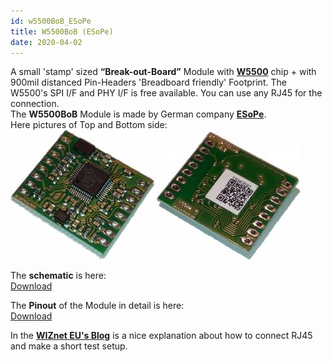 ```yaml
---
id: w5500BoB_ESoPe
title: W5500BoB (ESoPe)
date: 2020-04-02
---
```


A small 'stamp' sized **“Break-out-Board”** Module with
**[W5500](../Product/iEthernet/W5500/overview)** chip + with 900mil distanced
Pin-Headers 'Breadboard friendly' Footprint. The W5500's SPI I/F and PHY
I/F is free available. You can use any RJ45 for the connection.  
The **W5500BoB** Module is made by German company
**[ESoPe](http://esope.de/)**.  
Here pictures of Top and Bottom side:  
![](/img/var_products/third_party/w5500bob_001.jpg)
![](/img/var_products/third_party/w5500bob_002.jpg)  
  
The **schematic** is here:  
[Download](/img/var_products/third_party/eth_spi_w5500_bob_v1_sch.pdf)
  
The **Pinout** of the Module in detail is here:  
[Download](/img/var_products/third_party/eth_spi_w5500_bob_v1_brd.pdf)
  
In the **[WIZnet EU's
Blog](https://wizneteu.wordpress.com/2015/04/29/w5500bob-break-out-board-with-rj45-and-espruino-pico-part-1-hardware/)**
is a nice explanation about how to connect RJ45 and make a short test
setup.
